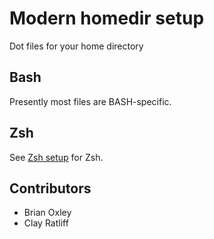 # Modern homedir setup

Dot files for your home directory

## Bash

Presently most files are BASH-specific.

## Zsh

See [Zsh setup](.zshrc) for Zsh.

## Contributors

* Brian Oxley
* Clay Ratliff
